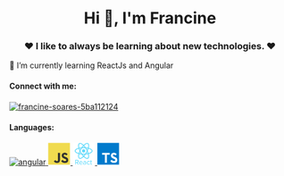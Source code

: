 <h1 align="center">Hi 👋, I'm Francine</h1>
<h3 align="center">❤️ I like to always be learning about new technologies. ❤️</h3>

<p> 🌱 I’m currently learning ReactJs and Angular</p>

<h4 align="left">Connect with me:</h4>
<p align="left">
<a href="https://linkedin.com/in/francine-soares-5ba112124" target="blank"><img align="center" src="https://raw.githubusercontent.com/rahuldkjain/github-profile-readme-generator/master/src/images/icons/Social/linked-in-alt.svg" alt="francine-soares-5ba112124" height="30" width="40" /></a>
</p>

<h4 align="left">Languages:</h4>
<p align="left"> <a href="https://angular.io" target="_blank" rel="noreferrer"> <img src="https://angular.io/assets/images/logos/angular/angular.svg" alt="angular" width="40" height="40"/> </a> <a href="https://developer.mozilla.org/en-US/docs/Web/JavaScript" target="_blank" rel="noreferrer"> <img src="https://raw.githubusercontent.com/devicons/devicon/master/icons/javascript/javascript-original.svg" alt="javascript" width="40" height="40"/> </a> <a href="https://reactjs.org/" target="_blank" rel="noreferrer"> <img src="https://raw.githubusercontent.com/devicons/devicon/master/icons/react/react-original-wordmark.svg" alt="react" width="40" height="40"/> </a> <a href="https://www.typescriptlang.org/" target="_blank" rel="noreferrer"> <img src="https://raw.githubusercontent.com/devicons/devicon/master/icons/typescript/typescript-original.svg" alt="typescript" width="40" height="40"/> </a> </p>
